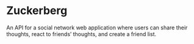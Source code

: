# Zuckerberg
An API for a social network web application where users can share their thoughts, react to friends’ thoughts, and create a friend list.
